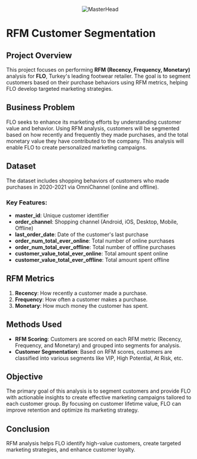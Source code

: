 <p align="center">
    <img src="https://www.cloudkettle.com/wp-content/uploads/2019/08/Build-RFM-model.png" alt="MasterHead"/>
</p>

# RFM Customer Segmentation

## Project Overview

This project focuses on performing **RFM (Recency, Frequency, Monetary)** analysis for **FLO**, Turkey's leading footwear retailer. The goal is to segment customers based on their purchase behaviors using RFM metrics, helping FLO develop targeted marketing strategies.

## Business Problem

FLO seeks to enhance its marketing efforts by understanding customer value and behavior. Using RFM analysis, customers will be segmented based on how recently and frequently they made purchases, and the total monetary value they have contributed to the company. This analysis will enable FLO to create personalized marketing campaigns.

## Dataset

The dataset includes shopping behaviors of customers who made purchases in 2020-2021 via OmniChannel (online and offline).

### Key Features:
- **master_id**: Unique customer identifier
- **order_channel**: Shopping channel (Android, iOS, Desktop, Mobile, Offline)
- **last_order_date**: Date of the customer's last purchase
- **order_num_total_ever_online**: Total number of online purchases
- **order_num_total_ever_offline**: Total number of offline purchases
- **customer_value_total_ever_online**: Total amount spent online
- **customer_value_total_ever_offline**: Total amount spent offline

## RFM Metrics

1. **Recency**: How recently a customer made a purchase.
2. **Frequency**: How often a customer makes a purchase.
3. **Monetary**: How much money the customer has spent.

## Methods Used

- **RFM Scoring**: Customers are scored on each RFM metric (Recency, Frequency, and Monetary) and grouped into segments for analysis.
- **Customer Segmentation**: Based on RFM scores, customers are classified into various segments like VIP, High Potential, At Risk, etc.

## Objective

The primary goal of this analysis is to segment customers and provide FLO with actionable insights to create effective marketing campaigns tailored to each customer group. By focusing on customer lifetime value, FLO can improve retention and optimize its marketing strategy.

## Conclusion

RFM analysis helps FLO identify high-value customers, create targeted marketing strategies, and enhance customer loyalty.

